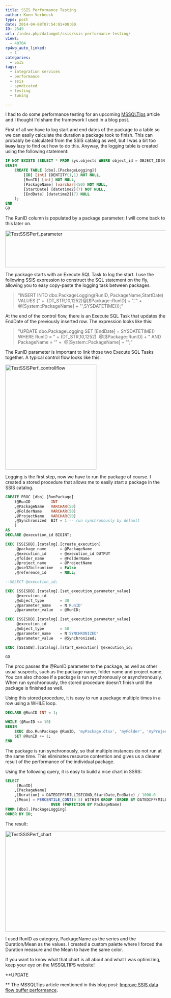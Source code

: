 ```yaml
---
title: SSIS Performance Testing
author: Koen Verbeeck
type: post
date: 2014-04-08T07:54:01+00:00
ID: 2549
url: /index.php/datamgmt/ssis/ssis-performance-testing/
views:
  - 40704
rp4wp_auto_linked:
  - 1
categories:
  - SSIS
tags:
  - integration services
  - performance
  - ssis
  - syndicated
  - testing
  - tuning

---
```

I had to do some performance testing for an upcoming [MSSQLTips][1] article and I thought I'd share the framework I used in a blog post.

First of all we have to log start and end dates of the package to a table so we can easily calculate the duration a package took to finish. This can probably be calculated from the SSIS catalog as well, but I was a bit too <del>busy</del> lazy to find out how to do this. Anyway, the logging table is created using the following statement:

```sql
IF NOT EXISTS (SELECT * FROM sys.objects WHERE object_id = OBJECT_ID(N'[dbo].[PackageLogging]') AND type in (N'U'))
BEGIN
	CREATE TABLE [dbo].[PackageLogging](
		[ID] [int] IDENTITY(1,1) NOT NULL,
		[RunID] [int] NOT NULL,
		[PackageName] [varchar](50) NOT NULL,
		[StartDate] [datetime2](7) NOT NULL,
		[EndDate] [datetime2](7) NULL
	);
END
GO
```

The RunID column is populated by a package parameter; I will come back to this later on.

[<img class="alignnone size-full wp-image-2558" alt="TestSSISPerf_parameter" src="https://lessthandot.z19.web.core.windows.net/wp-content/uploads/2014/04/TestSSISPerf_parameter.png" width="559" height="115" srcset="https://lessthandot.z19.web.core.windows.net/wp-content/uploads/2014/04/TestSSISPerf_parameter.png 559w, https://lessthandot.z19.web.core.windows.net/wp-content/uploads/2014/04/TestSSISPerf_parameter-300x61.png 300w" sizes="(max-width: 559px) 100vw, 559px" />][2]

The package starts with an Execute SQL Task to log the start. I use the following SSIS expression to construct the SQL statement on the fly, allowing you to easy copy-paste the logging task between packages.

> "INSERT INTO dbo.PackageLogging(RunID, PackageName,StartDate) VALUES (" +  (DT_STR,10,1252)@[$Package::RunID] + ",'" +  @[System::PackageName] + "',SYSDATETIME());"

At the end of the control flow, there is an Execute SQL Task that updates the EndDate of the previously inserted row. The expression looks like this:

> "UPDATE dbo.PackageLogging SET [EndDate] = SYSDATETIME() WHERE RunID = " + (DT_STR,10,1252)  @[$Package::RunID] + " AND PackageName = '" +  @[System::PackageName] + "';"

The RunID parameter is important to link those two Execute SQL Tasks together. A typical control flow looks like this:

[<img class="alignnone  wp-image-2560" alt="TestSSISPerf_controllflow" src="https://lessthandot.z19.web.core.windows.net/wp-content/uploads/2014/04/TestSSISPerf_controllflow.png" width="286" height="329" srcset="https://lessthandot.z19.web.core.windows.net/wp-content/uploads/2014/04/TestSSISPerf_controllflow.png 358w, https://lessthandot.z19.web.core.windows.net/wp-content/uploads/2014/04/TestSSISPerf_controllflow-261x300.png 261w" sizes="(max-width: 286px) 100vw, 286px" />][3]

Logging is the first step, now we have to run the package of course. I created a stored procedure that allows me to easily start a package in the SSIS catalog.

```sql
CREATE PROC [dbo].[RunPackage]
	(@RunID			INT
	,@PackageName	VARCHAR(50)
	,@FolderName	VARCHAR(50)
	,@ProjectName	VARCHAR(50)
	,@Synchronized	BIT = 1 -- run synchronously by default
	)
AS
DECLARE @execution_id BIGINT;

EXEC [SSISDB].[catalog].[create_execution]
	 @package_name		= @PackageName
	,@execution_id		= @execution_id OUTPUT
	,@folder_name		= @FolderName
	,@project_name		= @ProjectName
	,@use32bitruntime	= False
	,@reference_id		= NULL;

--SELECT @execution_id;

EXEC [SSISDB].[catalog].[set_execution_parameter_value]
	 @execution_id
	,@object_type		= 30
	,@parameter_name	= N'RunID'
	,@parameter_value	= @RunID;

EXEC [SSISDB].[catalog].[set_execution_parameter_value]
	 @execution_id
	,@object_type		= 50
	,@parameter_name	= N'SYNCHRONIZED'
	,@parameter_value	= @Synchronized;

EXEC [SSISDB].[catalog].[start_execution] @execution_id;

GO
```

The proc passes the @RunID parameter to the package, as well as other usual suspects, such as the package name, folder name and project name. You can also choose if a package is run synchronously or asynchronously. When run synchronously, the stored procedure doesn't finish until the package is finished as well.

Using this stored procedure, it is easy to run a package multiple times in a row using a WHILE loop.

```sql
DECLARE @RunID INT = 1;

WHILE (@RunID <= 10)
BEGIN
	EXEC dbo.RunPackage @RunID, 'myPackage.dtsx', 'myFolder', 'myProject', 1;
	SET @RunID += 1;
END
```

The package is run synchronously, so that multiple instances do not run at the same time. This eliminates resource contention and gives us a clearer result of the performance of the individual package.

Using the following query, it is easy to build a nice chart in SSRS:

```sql
SELECT
	 [RunID]
	,[PackageName]
	,[Duration] = DATEDIFF(MILLISECOND,StartDate,EndDate) / 1000.0
	,[Mean] = PERCENTILE_CONT(0.5) WITHIN GROUP (ORDER BY DATEDIFF(MILLISECOND,StartDate,EndDate) / 1000.0)
					OVER (PARTITION BY PackageName)
FROM [dbo].[PackageLogging]
ORDER BY ID;
```

The result:

[<img class="alignnone  wp-image-2559" alt="TestSSISPerf_chart" src="https://lessthandot.z19.web.core.windows.net/wp-content/uploads/2014/04/TestSSISPerf_chart.png" width="542" height="315" srcset="https://lessthandot.z19.web.core.windows.net/wp-content/uploads/2014/04/TestSSISPerf_chart.png 774w, https://lessthandot.z19.web.core.windows.net/wp-content/uploads/2014/04/TestSSISPerf_chart-300x174.png 300w" sizes="(max-width: 542px) 100vw, 542px" />][4]

I used RunID as category, PackageName as the series and the Duration/Mean as the values. I created a custom palette where I forced the Duration measure and the Mean to have the same color.

If you want to know what that chart is all about and what I was optimizing, keep your eye on the MSSQLTIPS website!

**UPDATE
  
** The MSSQLTips article mentioned in this blog post: [Improve SSIS data flow buffer performance][5].

 [1]: http://www.mssqltips.com/
 [2]: https://lessthandot.z19.web.core.windows.net/wp-content/uploads/2014/04/TestSSISPerf_parameter.png
 [3]: https://lessthandot.z19.web.core.windows.net/wp-content/uploads/2014/04/TestSSISPerf_controllflow.png
 [4]: https://lessthandot.z19.web.core.windows.net/wp-content/uploads/2014/04/TestSSISPerf_chart.png
 [5]: http://www.mssqltips.com/sqlservertip/3217/improve-ssis-data-flow-buffer-performance/
